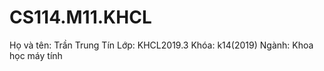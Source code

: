 # CS114.M11.KHCL
Họ và tên: Trần Trung Tín
Lớp: KHCL2019.3
Khóa: k14(2019)
Ngành: Khoa học máy tính
